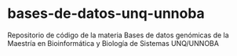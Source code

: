 # bases-de-datos-unq-unnoba
Repositorio de código de la materia Bases de datos genómicas de la Maestría en Bioinformática y Biología de Sistemas UNQ/UNNOBA
